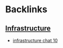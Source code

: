 
# Backlinks
## [Infrastructure](<Infrastructure.md>)
- [infrastructure chat 10](<infrastructure chat 10.md>)

